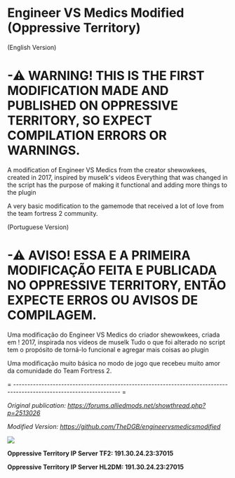 # Engineer VS Medics Modified (Oppressive Territory)
(English Version)

# **-⚠ WARNING! THIS IS THE FIRST MODIFICATION MADE AND PUBLISHED ON OPPRESSIVE TERRITORY, SO EXPECT COMPILATION ERRORS OR WARNINGS.**


A modification of Engineer VS Medics from the creator shewowkees, created in 2017, inspired by muselk's videos
Everything that was changed in the script has the purpose of making it functional and adding more things to the plugin

A very basic modification to the gamemode that received a lot of love from the team fortress 2 community.



(Portuguese Version)

# **-⚠ AVISO! ESSA E A PRIMEIRA MODIFICAÇÃO FEITA E PUBLICADA NO OPPRESSIVE TERRITORY, ENTÃO EXPECTE ERROS OU AVISOS DE COMPILAGEM.**

Uma modificação do Engineer VS Medics do criador shewowkees, criada em ! 2017, inspirada nos vídeos de muselk
Tudo o que foi alterado no script tem o propósito de torná-lo funcional e agregar mais coisas ao plugin

Uma modificação muito básica no modo de jogo que recebeu muito amor da comunidade do Team Fortress 2.


= -------------------------------------------------------------------------------------------------------------------- =

*Original publication: https://forums.alliedmods.net/showthread.php?p=2513026*

*Modified Version: https://github.com/TheDGB/engineervsmedicsmodified*


[![](https://dcbadge.vercel.app/api/server/xftqrvZSAw)](https://discord.gg/xftqrvZSAw)

**Oppressive Territory IP Server TF2: 191.30.24.23:37015**

**Oppressive Territory IP Server HL2DM: 191.30.24.23:27015**
